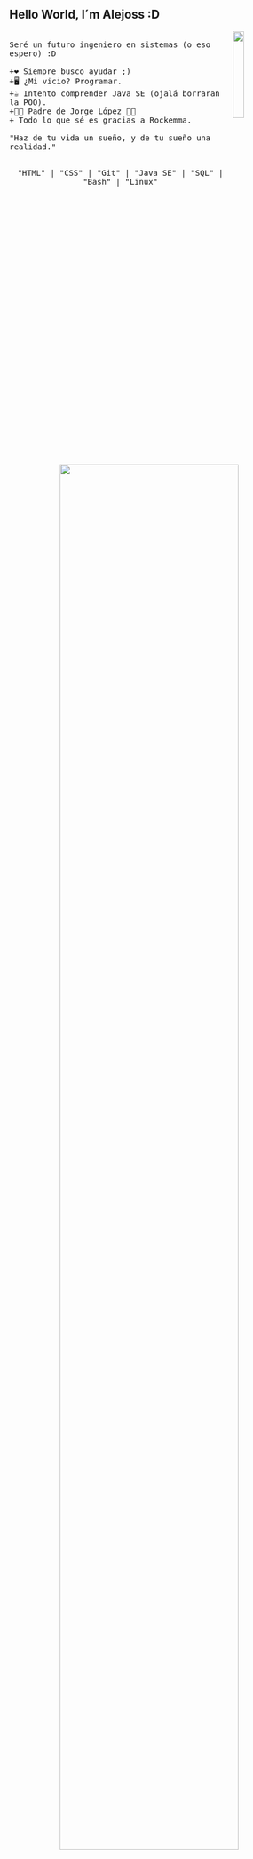 
Hello World, I´m Alejoss :D
---
<p>
 
  <img src="https://media.tenor.com/VdIKn05yIh8AAAAM/cat-sleep.gif" align="right" width="20%" />
  <samp>
    <br>Seré un futuro ingeniero en sistemas (o eso espero) :D
    <br>
    <br>+❤️ Siempre busco ayudar ;)
    <br>+🖥️ ¿Mi vicio? Programar.
    <br>+☕ Intento comprender Java SE (ojalá borraran la POO).
    <br>+👶🏻 Padre de Jorge López 👶🏻
    <br>+ Todo lo que sé es gracias a Rockemma.
     <br>
                    <br> "Haz de tu vida un sueño, y de tu sueño una realidad."
</samp>
   <br>
  <br>
  <p align="center">
    <samp>
      "HTML" | "CSS" | "Git" | "Java SE" | "SQL" | "Bash" | "Linux"
     <img src="https://i.makeagif.com/media/4-26-2016/78hqza.gif" align="bottom" width="80%" margin-top:20% />

   </samp>
  <br>
  </p>
  
</p>

